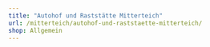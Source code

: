```yaml
---
title: "Autohof und Raststätte Mitterteich"
url: /mitterteich/autohof-und-raststaette-mitterteich/
shop: Allgemein
---
```


